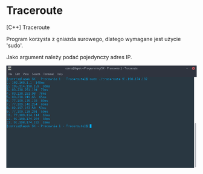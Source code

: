 # Traceroute
[C++] Traceroute

Program korzysta z gniazda surowego, dlatego wymagane jest użycie 'sudo'.

Jako argument należy podać pojedynczy adres IP.

![SC](img/SC-1.png)
